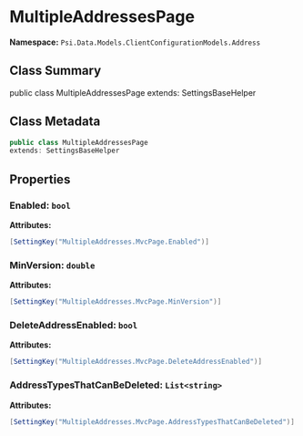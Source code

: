 # MultipleAddressesPage

**Namespace:** `Psi.Data.Models.ClientConfigurationModels.Address`

## Class Summary

public class MultipleAddressesPage
extends: SettingsBaseHelper

## Class Metadata

```typescript
public class MultipleAddressesPage
extends: SettingsBaseHelper
```

## Properties

### Enabled: `bool`

**Attributes:**
```csharp
[SettingKey("MultipleAddresses.MvcPage.Enabled")]
```

### MinVersion: `double`

**Attributes:**
```csharp
[SettingKey("MultipleAddresses.MvcPage.MinVersion")]
```

### DeleteAddressEnabled: `bool`

**Attributes:**
```csharp
[SettingKey("MultipleAddresses.MvcPage.DeleteAddressEnabled")]
```

### AddressTypesThatCanBeDeleted: `List<string>`

**Attributes:**
```csharp
[SettingKey("MultipleAddresses.MvcPage.AddressTypesThatCanBeDeleted")]
```
